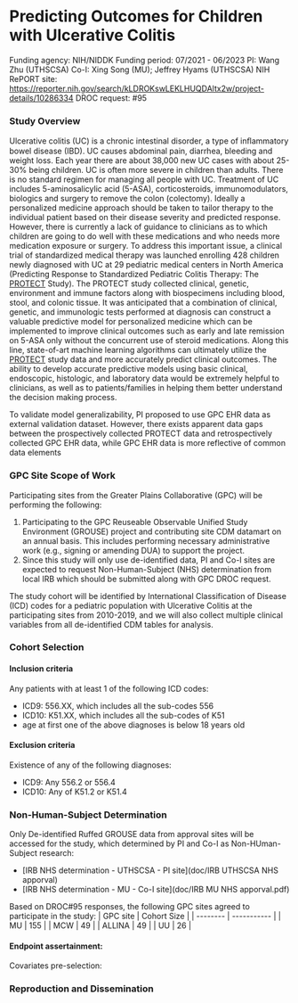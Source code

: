 # Predicting Outcomes for Children with Ulcerative Colitis

Funding agency: NIH/NIDDK
Funding period: 07/2021 - 06/2023
PI: Wang Zhu (UTHSCSA)
Co-I: Xing Song (MU); Jeffrey Hyams (UTHSCSA)
NIH RePORT site: https://reporter.nih.gov/search/kLDROKswLEKLHUQDAltx2w/project-details/10286334 
DROC request: #95

### Study Overview
Ulcerative colitis (UC) is a chronic intestinal disorder, a type of inﬂammatory bowel disease (IBD). UC causes abdominal pain, diarrhea, bleeding and weight loss. Each year there are about 38,000 new UC cases with about 25-30% being children. UC is often more severe in children than adults. There is no standard regimen for managing all people with UC. Treatment of UC includes 5-aminosalicylic acid (5-ASA), corticosteroids, immunomodulators, biologics and surgery to remove the colon (colectomy). Ideally a personalized medicine approach should be taken to tailor therapy to the individual patient based on their disease severity and predicted response. However, there is currently a lack of guidance to clinicians as to which children are going to do well with these medications and who needs more medication exposure or surgery. To address this important issue, a clinical trial of standardized medical therapy was launched enrolling 428 children newly diagnosed with UC at 29 pediatric medical centers in North America (Predicting Response to Standardized Pediatric Colitis Therapy: The [PROTECT](https://pubmed.ncbi.nlm.nih.gov/28939374/) Study). The PROTECT study collected clinical, genetic, environment and immune factors along with biospecimens including blood, stool, and colonic tissue. It was anticipated that a combination of clinical, genetic, and immunologic tests performed at diagnosis can construct a valuable predictive model for personalized medicine which can be implemented to improve clinical outcomes such as early and late remission on 5-ASA only without the concurrent use of steroid medications. Along this line, state-of-art machine learning algorithms can ultimately utilize the [PROTECT](https://pubmed.ncbi.nlm.nih.gov/28939374/) study data and more accurately predict clinical outcomes. The ability to develop accurate predictive models using basic clinical, endoscopic, histologic, and laboratory data would be extremely helpful to clinicians, as well as to patients/families in helping them better understand the decision making process. 

To validate model generalizability, PI proposed to use GPC EHR data as external validation dataset. However, there exists apparent data gaps between the prospectively collected PROTECT data and retrospectively collected GPC EHR data, while GPC EHR data is more reflective of common data elements 

### GPC Site Scope of Work
Participating sites from the Greater Plains Collaborative (GPC) will be performing the following: 

1.	Participating to the GPC Reuseable Observable Unified Study Environment (GROUSE) project and contributing site CDM datamart on an annual basis. This includes performing necessary administrative work (e.g., signing or amending DUA) to support the project. 
2.	Since this study will only use de-identified data, PI and Co-I sites are expected to request Non-Human-Subject (NHS) determination from local IRB which should be submitted along with GPC DROC request. 

The study cohort will be identified by International Classification of Disease (ICD) codes for a pediatric population with Ulcerative Colitis at the participating sites from 2010-2019, and we will also collect multiple clinical variables from all de-identified CDM tables for analysis. 

### Cohort Selection
#### Inclusion criteria
Any patients with at least 1 of the following ICD codes:
-	ICD9: 556.XX, which includes all the sub-codes 556
-	ICD10: K51.XX, which includes all the sub-codes of K51
-	age at first one of the above diagnoses is below 18 years old

#### Exclusion criteria
Existence of any of the following diagnoses: 
-	ICD9: Any 556.2 or 556.4
-   ICD10: Any of K51.2 or K51.4

### Non-Human-Subject Determination
Only De-identified Ruffed GROUSE data from approval sites will be accessed for the study, which determined by PI and Co-I as Non-HUman-Subject research: 
- [IRB NHS determination - UTHSCSA - PI site](doc/IRB UTHSCSA NHS apporval)
- [IRB NHS determination - MU - Co-I site](doc/IRB MU NHS apporval.pdf) 

Based on DROC#95 responses, the following GPC sites agreed to participate in the study: 
| GPC site | Cohort Size |
| -------- | ----------- |
| MU | 155 |
| MCW | 49 |
| ALLINA | 49 |
| UU | 26 |

#### Endpoint assertainment: 
Covariates pre-selection: 


### Reproduction and Dissemination

